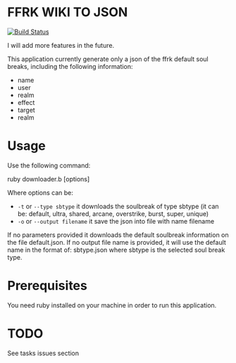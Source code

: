 # FFRK WIKI TO JSON
[![Build Status](https://travis-ci.com/inuyasha82/ffrk_wiki_to_json.svg?branch=master)](https://travis-ci.com/inuyasha82/ffrk_wiki_to_json)

I will add more features in the future.


This application currently generate only a json of the ffrk default soul breaks, including the following information:

* name
* user
* realm
* effect
* target
* realm

Usage
=======

Use the following command: 

  ruby downloader.b [options]
  
Where options can be: 

* `-t` or `--type sbtype` it downloads the soulbreak of type sbtype (it can be: default, ultra, shared, arcane, overstrike, burst, super, unique)
* `-o` or `--output filename` it save the json into file with name filename

If no parameters provided it downloads the default soulbreak information on the file default.json. If no output file name is provided, it will use the default name in the format of: sbtype.json where sbtype is the selected soul break type.

Prerequisites
===============

You need ruby installed on your machine in order to run this application.

TODO
======

See tasks issues section

